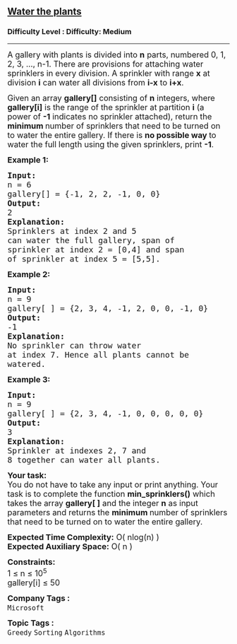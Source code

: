 <h2><a href="https://www.geeksforgeeks.org/problems/water-the-plants--170646/1?page=2&difficulty=Medium&status=unsolved,attempted&sortBy=accuracy">Water the plants</a></h2><h3>Difficulty Level : Difficulty: Medium</h3><hr><div class="problems_problem_content__Xm_eO"><p><span style="font-size: 18px;"><span style="font-size: 18px;">A gallery with plants is divided into <strong>n</strong> parts, numbered 0, 1, 2, 3, ..., n-1. There are provisions for attaching water sprinklers in every division. A sprinkler with range <strong>x</strong> at division <strong>i</strong> can water all divisions from <strong>i-x</strong> to <strong>i+x</strong>.</span></span></p>
<p><span style="font-size: 18px;"><span style="font-size: 18px;">Given an array <strong>gallery[]</strong> consisting of <strong>n</strong> integers, where <strong>gallery[i]</strong> is the range of the sprinkler at partition <strong>i</strong> (a power of <strong>-1</strong> indicates no sprinkler attached), return the <strong>minimum </strong>number of sprinklers that need to be turned on to water the entire gallery. If there is <strong>no possible way </strong>to water the full length using the given sprinklers, print <strong>-1</strong>.</span></span></p>
<p><span style="font-size: 18px;"><strong>Example 1:</strong></span></p>
<pre><span style="font-size: 18px;"><strong>Input:</strong>
n = 6
gallery[] = {-1, 2, 2, -1, 0, 0}
<strong>Output:
</strong>2
<strong>Explanation: <br></strong>Sprinklers at index 2 and 5
can water the full gallery, span of
sprinkler at index 2 = [0,4] and span
of sprinkler at index 5 = [5,5].</span></pre>
<p><span style="font-size: 18px;"><strong>Example 2:</strong></span></p>
<pre><span style="font-size: 18px;"><strong>Input:</strong>
n = 9
gallery[ ] = {2, 3, 4, -1, 2, 0, 0, -1, 0}
<strong>Output:
</strong>-1
<strong>Explanation: <br></strong>No sprinkler can throw water
at index 7. Hence all plants cannot be
watered.</span></pre>
<p><span style="font-size: 18px;"><strong>Example 3:</strong></span></p>
<pre><span style="font-size: 18px;"><strong>Input:</strong>
n = 9
gallery[ ] = {2, 3, 4, -1, 0, 0, 0, 0, 0}
<strong>Output:
</strong>3
<strong>Explanation: <br></strong>Sprinkler at indexes 2, 7 and
8 together can water all plants.</span></pre>
<p><span style="font-size: 18px;"><strong>Your task:</strong><br>You do not have to take any input or print anything. Your task is to complete the function <strong>min_sprinklers()</strong>&nbsp;which takes the array&nbsp;<strong>gallery[ ]</strong>&nbsp;and the integer&nbsp;<strong>n</strong>&nbsp;as input parameters and returns the&nbsp;<strong>minimum&nbsp;</strong>number of sprinklers that need to be turned on to water the entire gallery.</span></p>
<p><span style="font-size: 18px;"><strong>Expected Time Complexity:</strong> O( nlog(n) )<br><strong>Expected Auxiliary Space:</strong> O( n )</span></p>
<p><span style="font-size: 18px;"><strong>Constraints:</strong><br>1 ≤ n ≤&nbsp;10<sup>5</sup><br>gallery[i] ≤&nbsp;50</span></p></div><p><span style=font-size:18px><strong>Company Tags : </strong><br><code>Microsoft</code>&nbsp;<br><p><span style=font-size:18px><strong>Topic Tags : </strong><br><code>Greedy</code>&nbsp;<code>Sorting</code>&nbsp;<code>Algorithms</code>&nbsp;